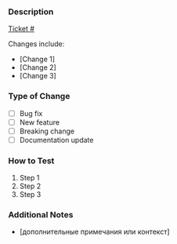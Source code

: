 ### Description

[Ticket #]()

Changes include:

- [Change 1]
- [Change 2]
- [Change 3]


### Type of Change

- [ ] Bug fix
- [ ] New feature
- [ ] Breaking change
- [ ] Documentation update

### How to Test

1. Step 1
2. Step 2
3. Step 3

### Additional Notes

- [дополнительные примечания или контекст]